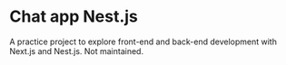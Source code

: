 # Chat app Nest.js

A practice project to explore front-end and back-end development with Next.js and Nest.js. Not maintained.
